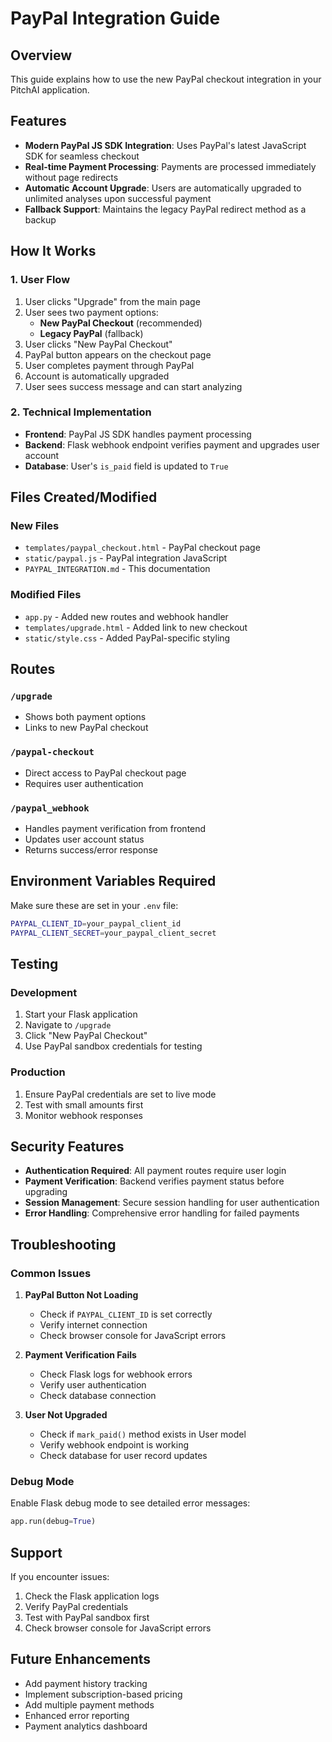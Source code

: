 # PayPal Integration Guide

## Overview
This guide explains how to use the new PayPal checkout integration in your PitchAI application.

## Features
- **Modern PayPal JS SDK Integration**: Uses PayPal's latest JavaScript SDK for seamless checkout
- **Real-time Payment Processing**: Payments are processed immediately without page redirects
- **Automatic Account Upgrade**: Users are automatically upgraded to unlimited analyses upon successful payment
- **Fallback Support**: Maintains the legacy PayPal redirect method as a backup

## How It Works

### 1. User Flow
1. User clicks "Upgrade" from the main page
2. User sees two payment options:
   - **New PayPal Checkout** (recommended)
   - **Legacy PayPal** (fallback)
3. User clicks "New PayPal Checkout"
4. PayPal button appears on the checkout page
5. User completes payment through PayPal
6. Account is automatically upgraded
7. User sees success message and can start analyzing

### 2. Technical Implementation
- **Frontend**: PayPal JS SDK handles payment processing
- **Backend**: Flask webhook endpoint verifies payment and upgrades user account
- **Database**: User's `is_paid` field is updated to `True`

## Files Created/Modified

### New Files
- `templates/paypal_checkout.html` - PayPal checkout page
- `static/paypal.js` - PayPal integration JavaScript
- `PAYPAL_INTEGRATION.md` - This documentation

### Modified Files
- `app.py` - Added new routes and webhook handler
- `templates/upgrade.html` - Added link to new checkout
- `static/style.css` - Added PayPal-specific styling

## Routes

### `/upgrade`
- Shows both payment options
- Links to new PayPal checkout

### `/paypal-checkout`
- Direct access to PayPal checkout page
- Requires user authentication

### `/paypal_webhook`
- Handles payment verification from frontend
- Updates user account status
- Returns success/error response

## Environment Variables Required

Make sure these are set in your `.env` file:
```bash
PAYPAL_CLIENT_ID=your_paypal_client_id
PAYPAL_CLIENT_SECRET=your_paypal_client_secret
```

## Testing

### Development
1. Start your Flask application
2. Navigate to `/upgrade`
3. Click "New PayPal Checkout"
4. Use PayPal sandbox credentials for testing

### Production
1. Ensure PayPal credentials are set to live mode
2. Test with small amounts first
3. Monitor webhook responses

## Security Features

- **Authentication Required**: All payment routes require user login
- **Payment Verification**: Backend verifies payment status before upgrading
- **Session Management**: Secure session handling for user authentication
- **Error Handling**: Comprehensive error handling for failed payments

## Troubleshooting

### Common Issues

1. **PayPal Button Not Loading**
   - Check if `PAYPAL_CLIENT_ID` is set correctly
   - Verify internet connection
   - Check browser console for JavaScript errors

2. **Payment Verification Fails**
   - Check Flask logs for webhook errors
   - Verify user authentication
   - Check database connection

3. **User Not Upgraded**
   - Check if `mark_paid()` method exists in User model
   - Verify webhook endpoint is working
   - Check database for user record updates

### Debug Mode
Enable Flask debug mode to see detailed error messages:
```python
app.run(debug=True)
```

## Support

If you encounter issues:
1. Check the Flask application logs
2. Verify PayPal credentials
3. Test with PayPal sandbox first
4. Check browser console for JavaScript errors

## Future Enhancements

- Add payment history tracking
- Implement subscription-based pricing
- Add multiple payment methods
- Enhanced error reporting
- Payment analytics dashboard

